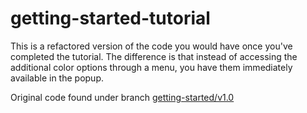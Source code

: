# getting-started-tutorial

This is a refactored version of the code you would have once you've completed the tutorial. The difference is that instead of accessing the additional color options through a menu, you have them immediately available in the popup. 

Original code found under branch [getting-started/v1.0](https://github.com/ivanscdo/chrome-extensions/tree/getting-started/v1.0)